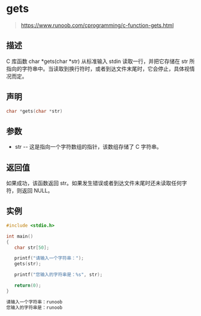 # gets
> https://www.runoob.com/cprogramming/c-function-gets.html

## 描述
C 库函数 char *gets(char *str) 从标准输入 stdin 读取一行，并把它存储在 str 所指向的字符串中。当读取到换行符时，或者到达文件末尾时，它会停止，具体视情况而定。

## 声明
```c
char *gets(char *str)
```

## 参数
- str -- 这是指向一个字符数组的指针，该数组存储了 C 字符串。

## 返回值
如果成功，该函数返回 str。如果发生错误或者到达文件末尾时还未读取任何字符，则返回 NULL。

## 实例
```c
#include <stdio.h>

int main()
{
   char str[50];

   printf("请输入一个字符串：");
   gets(str);

   printf("您输入的字符串是：%s", str);

   return(0);
}
```
```c
请输入一个字符串：runoob
您输入的字符串是：runoob
```

